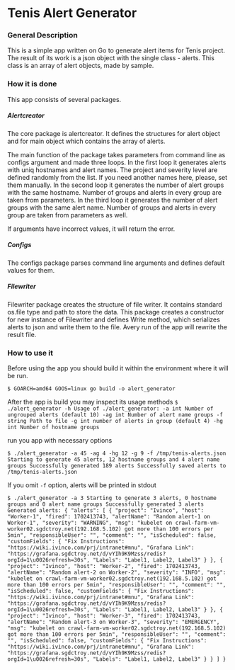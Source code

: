 # Tenis Alert Generator

### General Description
This is a simple app written on Go to generate alert items for Tenis project.
The result of its work is a json object with the single class - alerts.
This class is an array of alert objects, made by sample.

### How it is done
This app consists of several packages. 

##### Alertcreator
The core package is alertcreator.
It defines the structures for alert object and for main object which contains
the array of alerts.

The main function of the package takes parameters from command line as configs
argument and made three loops. In the first loop it generates alerts with uniq 
hostnames and alert names. The project and severity level are defined randomly 
from the list. If you need another names here, please, set them manually. In 
the second loop it generates the number of alert groups with the same hostname.
Number of groups and alerts in every group are taken from parameters. In the third
loop it generates the number of alert groups with the same alert name. Number of
groups and alerts in every group are taken from parameters as well. 

If arguments have incorrect values, it will return the error.


##### Configs
The configs package parses command line arguments and defines default values for them.

##### Filewriter
Filewriter package creates the structure of file writer. It contains standard
os.file type and path to store the data. This package creates a constructor for
new instance of Filewriter and defines Write method, which serializes alerts to json
and write them to the file. Avery run of the app will rewrite the result file.

### How to use it
Before using the app you should build it within the environment where it will
be run.

``$ GOARCH=amd64 GOOS=linux go build -o alert_generator``

After the app is build you may inspect its usage methods
``$ ./alert_generator -h
Usage of ./alert_generator:
-a int
Number of ungrouped alerts (default 10)
-ag int
Number of alert name groups
-f string
Path to file
-g int
number of alerts in group (default 4)
-hg int
Number of hostname groups``

run you app with necessary options

``$ ./alert_generator -a 45 -ag 4 -hg 12 -g 9 -f /tmp/tenis-alerts.json
Starting to generate 45 alerts, 12 hostname groups and 4 alert name groups
Successfully generated 189 alerts
Successfully saved alerts to /tmp/tenis-alerts.json``

If you omit `-f` option, alerts will be printed in stdout

``$ ./alert_generator -a 3
Starting to generate 3 alerts, 0 hostname groups and 0 alert name groups
Successfully generated 3 alerts
Generated alerts:
{
"alerts": [
{
"project": "Ivinco",
"host": "Worker-1",
"fired": 1702413743,
"alertName": "Random alert-1 on Worker-1",
"severity": "WARNING",
"msg": "kubelet on crawl-farm-vm-worker02.sgdctroy.net(192.168.5.102) got more than 100 errors per 5min",
"responsibleUser": "",
"comment": "",
"isScheduled": false,
"customFields": {
"Fix Instructions": "https://wiki.ivinco.com/prj/intranet#mnu",
"Grafana Link": "https://grafana.sgdctroy.net/d/vYIh9K9Mzss/redis?orgId=1\u0026refresh=30s",
"Labels": "Label1, Label2, Label3"
}
},
{
"project": "Ivinco",
"host": "Worker-2",
"fired": 1702413743,
"alertName": "Random alert-2 on Worker-2",
"severity": "INFO",
"msg": "kubelet on crawl-farm-vm-worker02.sgdctroy.net(192.168.5.102) got more than 100 errors per 5min",
"responsibleUser": "",
"comment": "",
"isScheduled": false,
"customFields": {
"Fix Instructions": "https://wiki.ivinco.com/prj/intranet#mnu",
"Grafana Link": "https://grafana.sgdctroy.net/d/vYIh9K9Mzss/redis?orgId=1\u0026refresh=30s",
"Labels": "Label1, Label2, Label3"
}
},
{
"project": "Ivinco",
"host": "Worker-3",
"fired": 1702413743,
"alertName": "Random alert-3 on Worker-3",
"severity": "EMERGENCY",
"msg": "kubelet on crawl-farm-vm-worker02.sgdctroy.net(192.168.5.102) got more than 100 errors per 5min",
"responsibleUser": "",
"comment": "",
"isScheduled": false,
"customFields": {
"Fix Instructions": "https://wiki.ivinco.com/prj/intranet#mnu",
"Grafana Link": "https://grafana.sgdctroy.net/d/vYIh9K9Mzss/redis?orgId=1\u0026refresh=30s",
"Labels": "Label1, Label2, Label3"
}
}
]
}``

